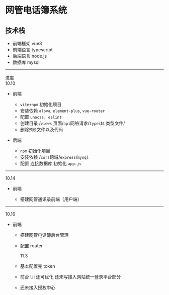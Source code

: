 # 网管电话簿系统

## 技术栈

- 前端框架 vue3
- 前端语言 typescript
- 后端语言 node.js
- 数据库 mysql

---

进度  
10.10

- 前端
  - `vite+npm` 初始化项目
  - 安装依赖 `alova`, `element-plus`, `vue-router`
  - 配置 `unocss`，`eslint`
  - 创建目录 /`views` 页面/`api`网络请求/`types`ts 类型文件/
  - 删除`预设`文件以及代码
- 后端

  - `npm` 初始化项目
  - 安装依赖 /`cors`跨域/`express`/`mysql`
  - 配置 连接数据库 初始化 `app.js`

---

10.14

- 前端

  - 搭建网管通讯录前端（用户端）

---

10.16

- 前端

  - 搭建网管电话簿后台管理
  - 配置 router

    11.3

  - 基本配置完 token
  - 前台 Ui 还可优化 还未写接入网站统一登录平台部分
  - 还未接入授权中心

